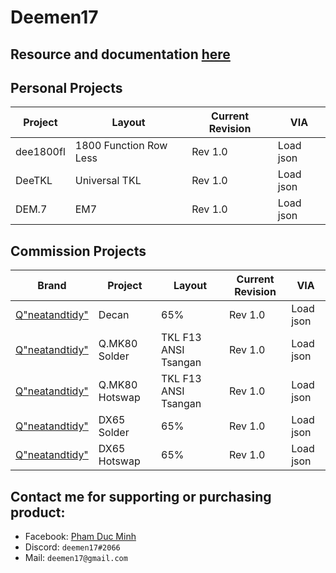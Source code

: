 # Deemen17

## Resource and documentation [here](https://github.com/Deemen17/Deemen17_PCB_Collection)

## Personal Projects
|   Project    | Layout      | Current Revision | VIA
|--------   |--------                  |-------           |-------
| dee1800fl | 1800 Function Row Less   | Rev 1.0          | Load json
| DeeTKL    | Universal TKL            | Rev 1.0          | Load json
| DEM.7     | EM7                      | Rev 1.0          | Load json

## Commission Projects
| Brand     | Project   | Layout        |  Current Revision | VIA   |
|--------   |--------   |--------       |------             |-------|
|[Q"neatandtidy"](https://www.facebook.com/qneatandtidy)|Decan|65%|Rev 1.0| Load json
|[Q"neatandtidy"](https://www.facebook.com/qneatandtidy)|Q.MK80 Solder| TKL F13 ANSI Tsangan | Rev 1.0 | Load json
|[Q"neatandtidy"](https://www.facebook.com/qneatandtidy)|Q.MK80 Hotswap| TKL F13 ANSI Tsangan | Rev 1.0 | Load json
|[Q"neatandtidy"](https://www.facebook.com/qneatandtidy)|DX65 Solder| 65% | Rev 1.0 | Load json
|[Q"neatandtidy"](https://www.facebook.com/qneatandtidy)|DX65 Hotswap| 65% | Rev 1.0 | Load json

## Contact me for supporting or purchasing product: 
* Facebook: [Pham Duc Minh](https://www.facebook.com/minhsat02)
* Discord: `deemen17#2066`
* Mail: `deemen17@gmail.com`